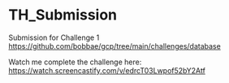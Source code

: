 # TH_Submission

Submission for Challenge 1 https://github.com/bobbae/gcp/tree/main/challenges/database

Watch me complete the challenge here: https://watch.screencastify.com/v/edrcT03Lwpof52bY2Atf
